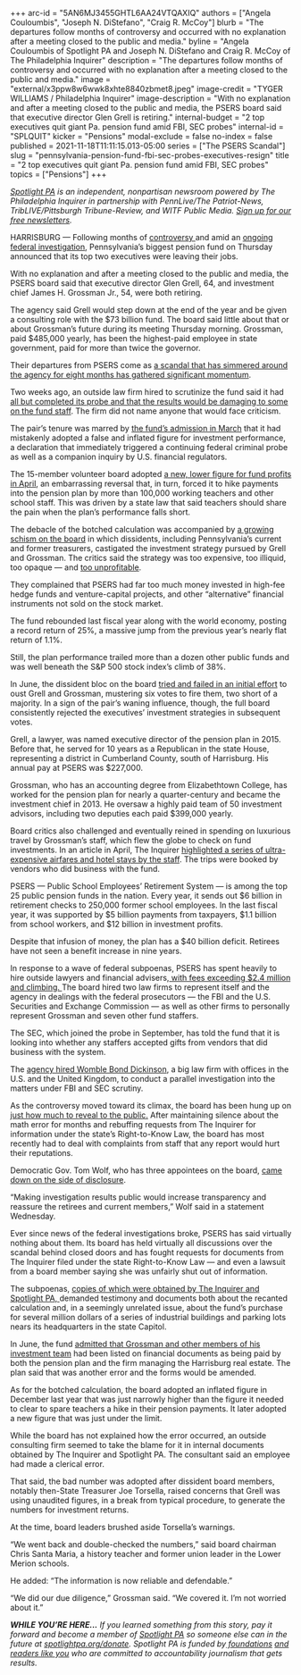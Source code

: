 +++
arc-id = "5AN6MJ3455GHTL6AA24VTQAXIQ"
authors = ["Angela Couloumbis", "Joseph N. DiStefano", "Craig R. McCoy"]
blurb = "The departures follow months of controversy and occurred with no explanation after a meeting closed to the public and media."
byline = "Angela Couloumbis of Spotlight PA and Joseph N. DiStefano and Craig R. McCoy of The Philadelphia Inquirer"
description = "The departures follow months of controversy and occurred with no explanation after a meeting closed to the public and media."
image = "external/x3ppw8w6wwk8xhte8840zbmet8.jpeg"
image-credit = "TYGER WILLIAMS / Philadelphia Inquirer"
image-description = "With no explanation and after a meeting closed to the public and media, the PSERS board said that executive director Glen Grell is retiring."
internal-budget = "2 top executives quit giant Pa. pension fund amid FBI, SEC probes"
internal-id = "SPLQUIT"
kicker = "Pensions"
modal-exclude = false
no-index = false
published = 2021-11-18T11:11:15.013-05:00
series = ["The PSERS Scandal"]
slug = "pennsylvania-pension-fund-fbi-sec-probes-executives-resign"
title = "2 top executives quit giant Pa. pension fund amid FBI, SEC probes"
topics = ["Pensions"]
+++

<a href="https://www.spotlightpa.org/"><i>Spotlight PA</i></a><i> is an independent, nonpartisan newsroom powered by The Philadelphia Inquirer in partnership with PennLive/The Patriot-News, TribLIVE/Pittsburgh Tribune-Review, and WITF Public Media. </i><a href="https://www.spotlightpa.org/newsletters"><i>Sign up for our free newsletters</i></a><i>.</i>

HARRISBURG — Following months of <a href="https://web.archive.org/20210925212845/https://www.inquirer.com/business/psers-compensation-gifts-sec-fbi-pension-fund-pennsylvania-teachers-subpoena-20210925.html">controversy </a>and amid an <a href="https://web.archive.org/20210516091633/https://www.inquirer.com/business/psers-pension-fbi-pa-probe-subpoenas-20210516.html">ongoing federal investigation</a>, Pennsylvania’s biggest pension fund on Thursday announced that its top two executives were leaving their jobs.

With no explanation and after a meeting closed to the public and media, the PSERS board said that executive director Glen Grell, 64, and investment chief James H. Grossman Jr., 54, were both retiring.

The agency said Grell would step down at the end of the year and be given a consulting role with the $73 billion fund. The board said little about that or about Grossman’s future during its meeting Thursday morning. Grossman, paid $485,000 yearly, has been the highest-paid employee in state government, paid for more than twice the governor.

<script src="https://www.spotlightpa.org/embed.js" async></script><div data-spl-embed-version="1" data-spl-src="https://www.spotlightpa.org/embeds/newsletter/"></div>

Their departures from PSERS come as <a href="https://www.spotlightpa.org/series/the-psers-scandal/" target="_blank">a scandal that has simmered around the agency for eight months has gathered significant momentum</a>.

Two weeks ago, an outside law firm hired to scrutinize the fund said it had <a href="https://www.spotlightpa.org/news/2021/11/pa-education-pension-fund-probe-public-report/" target="_blank">all but completed its probe and that the results would be damaging to some on the fund staff</a>. The firm did not name anyone that would face criticism.

The pair’s tenure was marred by <a href="https://web.archive.org/20210313164002/https://www.inquirer.com/business/psers-pa-pension-school-employees-taxpayers-20210313.html">the fund’s admission in March</a> that it had mistakenly adopted a false and inflated figure for investment performance, a declaration that immediately triggered a continuing federal criminal probe as well as a companion inquiry by U.S. financial regulators.

The 15-member volunteer board adopted <a href="https://web.archive.org/20210420011438/https://www.inquirer.com/business/psers-pension-board-teachers-school-pa-fund-wolf-20210419.html">a new, lower figure for fund profits in April</a>, an embarrassing reversal that, in turn, forced it to hike payments into the pension plan by more than 100,000 working teachers and other school staff. This was driven by a state law that said teachers should share the pain when the plan’s performance falls short.

The debacle of the botched calculation was accompanied by <a href="https://web.archive.org/20210918085917/https://www.inquirer.com/business/psers-fund-pension-investments-teachers-rebels-dissidents-profits-yes-communities-20210917.html">a growing schism on the board</a> in which dissidents, including Pennsylvania’s current and former treasurers, castigated the investment strategy pursued by Grell and Grossman. The critics said the strategy was too expensive, too illiquid, too opaque — and <a href="https://web.archive.org/20210808092501/https://www.inquirer.com/business/psers-returns-oil-land-florida-alternative-investments-20210808.html">too unprofitable</a>.

They complained that PSERS had far too much money invested in high-fee hedge funds and venture-capital projects, and other “alternative” financial instruments not sold on the stock market.

The fund rebounded last fiscal year along with the world economy, posting a record return of 25%, a massive jump from the previous year’s nearly flat return of 1.1%.

Still, the plan performance trailed more than a dozen other public funds and was well beneath the S&amp;P 500 stock index’s climb of 38%.

In June, the dissident bloc on the board <a href="https://www.spotlightpa.org/news/2021/06/pa-psers-fund-treasuer-fire-leadership/">tried and failed in an initial effort</a> to oust Grell and Grossman, mustering six votes to fire them, two short of a majority. In a sign of the pair’s waning influence, though, the full board consistently rejected the executives’ investment strategies in subsequent votes.

Grell, a lawyer, was named executive director of the pension plan in 2015. Before that, he served for 10 years as a Republican in the state House, representing a district in Cumberland County, south of Harrisburg. His annual pay at PSERS was $227,000.

Grossman, who has an accounting degree from Elizabethtown College, has worked for the pension plan for nearly a quarter-century and became the investment chief in 2013. He oversaw a highly paid team of 50 investment advisors, including two deputies each paid $399,000 yearly.

Board critics also challenged and eventually reined in spending on luxurious travel by Grossman’s staff, which flew the globe to check on fund investments. In an article in April, The Inquirer <a href="https://web.archive.org/20210403093051/https://www.inquirer.com/business/psers-pension-teachers-travel-expenses-sers-public-school-trips-cost-20210403.html" target="_blank">highlighted a series of ultra-expensive airfares and hotel stays by the staff</a>. The trips were booked by vendors who did business with the fund.

PSERS — Public School Employees’ Retirement System — is among the top 25 public pension funds in the nation. Every year, it sends out $6 billion in retirement checks to 250,000 former school employees. In the last fiscal year, it was supported by $5 billion payments from taxpayers, $1.1 billion from school workers, and $12 billion in investment profits.

Despite that infusion of money, the plan has a $40 billion deficit. Retirees have not seen a benefit increase in nine years.

In response to a wave of federal subpoenas, PSERS has spent heavily to hire outside lawyers and financial advisers,<a href="https://web.archive.org/20210605093158/https://www.inquirer.com/business/psers-lawyers-legal-fees-fbi-investigation-probe-20210605.html"> with fees exceeding $2.4 million and climbing. </a>The board hired two law firms to represent itself and the agency in dealings with the federal prosecutors — the FBI and the U.S. Securities and Exchange Commission — as well as other firms to personally represent Grossman and seven other fund staffers.

The SEC, which joined the probe in September, has told the fund that it is looking into whether any staffers accepted gifts from vendors that did business with the system.

The <a href="https://web.archive.org/20210319231811/https://www.inquirer.com/business/psers-pension-fund-pa-teachers-mistake-error-lawyers-20210319.html">agency hired Womble Bond Dickinson</a>, a big law firm with offices in the U.S. and the United Kingdom, to conduct a parallel investigation into the matters under FBI and SEC scrutiny.

As the controversy moved toward its climax, the board has been hung up on <a href="https://web.archive.org/20211022094728/https://www.inquirer.com/business/psers-calculation-mistake-error-rtk-secrecy-right-to-know-20211022.html">just how much to reveal to the public.</a> After maintaining silence about the math error for months and rebuffing requests from The Inquirer for information under the state’s Right-to-Know Law, the board has most recently had to deal with complaints from staff that any report would hurt their reputations.

Democratic Gov. Tom Wolf, who has three appointees on the board, <a href="https://www.inquirer.com/business/psers-pension-plan-investigation-probe-wolf-20211118.html" target="_blank">came down on the side of disclosure</a>. 

“Making investigation results public would increase transparency and reassure the retirees and current members,” Wolf said in a statement Wednesday.

Ever since news of the federal investigations broke, PSERS has said virtually nothing about them. Its board has held virtually all discussions over the scandal behind closed doors and has fought requests for documents from The Inquirer filed under the state Right-to-Know Law — and even a lawsuit from a board member saying she was unfairly shut out of information.

The subpoenas, <a href="https://web.archive.org/20210516091633/https://www.inquirer.com/business/psers-pension-fbi-pa-probe-subpoenas-20210516.html">copies of which were obtained by The Inquirer and Spotlight PA, </a>demanded testimony and documents both about the recanted calculation and, in a seemingly unrelated issue, about the fund’s purchase for several million dollars of a series of industrial buildings and parking lots nears its headquarters in the state Capitol.

In June, the fund <a href="https://www.spotlightpa.org/news/2021/06/pa-psers-fbi-investigation-irs-disclosures-real-estate-amended/" target="_blank">admitted that Grossman and other members of his investment team</a> had been listed on financial documents as being paid by both the pension plan and the firm managing the Harrisburg real estate. The plan said that was another error and the forms would be amended.

As for the botched calculation, the board adopted an inflated figure in December last year that was just narrowly higher than the figure it needed to clear to spare teachers a hike in their pension payments. It later adopted a new figure that was just under the limit.

<script src="https://www.spotlightpa.org/embed.js" async></script><div data-spl-embed-version="1" data-spl-src="https://www.spotlightpa.org/embeds/donate/?eyebrow_text=SUPPORT%20SPOTLIGHT%20PA&cta_text=YES%2C%20DOUBLE%20MY%20GIFT&teaser_text=Support%20Spotlight%20PA's%20vital%20investigative%20journalism%20for%20Pennsylvania%20and%20for%20a%20limited%20time%2C%20all%20gifts%20will%20be%20DOUBLED."></div>

While the board has not explained how the error occurred, an outside consulting firm seemed to take the blame for it in internal documents obtained by The Inquirer and Spotlight PA. The consultant said an employee had made a clerical error.

That said, the bad number was adopted after dissident board members, notably then-State Treasurer Joe Torsella, raised concerns that Grell was using unaudited figures, in a break from typical procedure, to generate the numbers for investment returns.

At the time, board leaders brushed aside Torsella’s warnings.

“We went back and double-checked the numbers,” said board chairman Chris Santa Maria, a history teacher and former union leader in the Lower Merion schools.

He added: “The information is now reliable and defendable.”

“We did our due diligence,” Grossman said. “We covered it. I’m not worried about it.”

<i><b>WHILE YOU’RE HERE...</b></i><i> If you learned something from this story, pay it forward and become a member of </i><a href="https://www.spotlightpa.org/"><i>Spotlight PA</i></a><i> so someone else can in the future at </i><a href="https://www.spotlightpa.org/donate"><i>spotlightpa.org/donate</i></a><i>. Spotlight PA is funded by</i><a href="https://www.spotlightpa.org/support"><i> foundations</i></a><i> </i><a href="https://www.spotlightpa.org/support"><i>and readers like you</i></a><i> who are committed to accountability journalism that gets results.</i>
